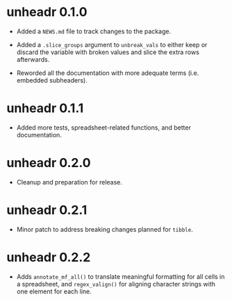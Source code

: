 # unheadr 0.1.0

* Added a `NEWS.md` file to track changes to the package.
* Added a `.slice_groups` argument to `unbreak_vals` to either keep or discard the variable with broken values and slice the extra rows afterwards. 

* Reworded all the documentation with more adequate terms (i.e. embedded subheaders).

# unheadr 0.1.1
* Added more tests, spreadsheet-related functions, and better documentation.

# unheadr 0.2.0
* Cleanup and preparation for release.

# unheadr 0.2.1
* Minor patch to address breaking changes planned for `tibble`. 

# unheadr 0.2.2
* Adds `annotate_mf_all()` to translate meaningful formatting for all cells in a spreadsheet, and `regex_valign()` for aligning character strings with one element for each line.

